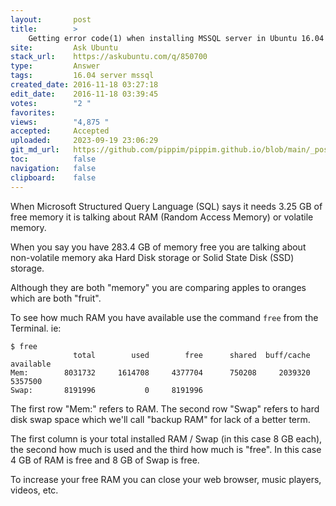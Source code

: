 ```yaml
---
layout:       post
title:        >
    Getting error code(1) when installing MSSQL server in Ubuntu 16.04
site:         Ask Ubuntu
stack_url:    https://askubuntu.com/q/850700
type:         Answer
tags:         16.04 server mssql
created_date: 2016-11-18 03:27:18
edit_date:    2016-11-18 03:39:45
votes:        "2 "
favorites:    
views:        "4,875 "
accepted:     Accepted
uploaded:     2023-09-19 23:06:29
git_md_url:   https://github.com/pippim/pippim.github.io/blob/main/_posts/2016/2016-11-18-Getting-error-code_1_-when-installing-MSSQL-server-in-Ubuntu-16.04.md
toc:          false
navigation:   false
clipboard:    false
---
```


When Microsoft Structured Query Language (SQL) says it needs 3.25 GB of free memory it is talking about RAM (Random Access Memory) or volatile memory.

When you say you have 283.4 GB of memory free you are talking about non-volatile memory aka Hard Disk storage or Solid State Disk (SSD) storage.

Although they are both "memory" you are comparing apples to oranges which are both "fruit".

To see how much RAM you have available use the command `free` from the Terminal. ie:

``` 
$ free
              total        used        free      shared  buff/cache   available
Mem:        8031732     1614708     4377704      750208     2039320     5357500
Swap:       8191996           0     8191996
```

The first row "Mem:" refers to RAM. The second row "Swap" refers to hard disk swap space which we'll call "backup RAM" for lack of a better term.

The first column is your total installed RAM / Swap (in this case 8 GB each), the second how much is used and the third how much is "free". In this case 4 GB of RAM is free and 8 GB of Swap is free.

To increase your free RAM you can close your web browser, music players, videos, etc.

